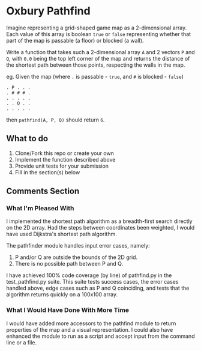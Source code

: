 # Oxbury Pathfind

Imagine representing a grid-shaped game map as a 2-dimensional array. Each value of this array is
boolean `true` or `false` representing whether that part of the map is passable (a floor) or blocked
(a wall).

Write a function that takes such a 2-dimensional array `A` and 2 vectors `P` and `Q`, with `0,0` being the top left corner of the map and returns the distance of the shortest path between those points, respecting the walls in the map.

eg. Given the map (where `.` is passable - `true`, and `#` is blocked - `false`)

```
. P . . .
. # # # .
. . . . .
. . Q . .
. . . . .
```

then `pathfind(A, P, Q)` should return `6`.

## What to do

1. Clone/Fork this repo or create your own
2. Implement the function described above
3. Provide unit tests for your submission
4. Fill in the section(s) below

## Comments Section

<!---
Please fill in the sections below after you complete the challenge.
--->

### What I'm Pleased With

I implemented the shortest path algorithm as a breadth-first search directly on the 2D array. 
Had the steps between coordinates been weighted, I would have used Dijkstra's shortest path algorithm. 

The pathfinder module handles input error cases, namely:
1. P and/or Q are outside the bounds of the 2D grid. 
2. There is no possible path between P and Q. 

I have achieved 100% code coverage (by line) of pathfind.py in the test_pathfind.py suite. This suite tests 
success cases, the error cases handled above, edge cases such as P and Q coinciding, and tests that the 
algorithm returns quickly on a 100x100 array.  


### What I Would Have Done With More Time

I would have added more accessors to the pathfind module to return properties of the map and a visual representation. 
I could also have enhanced the module to run as a script and accept input from the command line or a file. 
